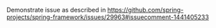Demonstrate issue as described in https://github.com/spring-projects/spring-framework/issues/29963#issuecomment-1441405233
